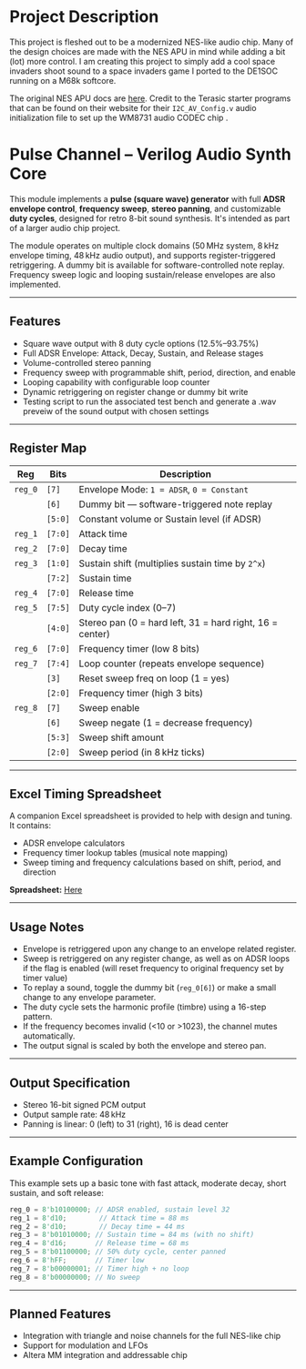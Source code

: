 # Project Description
This project is fleshed out to be a modernized NES-like audio chip. Many of the design choices are made with the NES APU in mind while adding a bit (lot) more control. I am creating this project to simply add a cool space invaders shoot sound to a space invaders game I ported to the DE1SOC running on a M68k softcore. 

The original NES APU docs are [here](https://www.nesdev.org/wiki/APU). Credit to the Terasic starter programs that can be found on their website for their `I2C_AV_Config.v` audio initialization file to set up the WM8731 audio CODEC chip .
# Pulse Channel – Verilog Audio Synth Core

This module implements a **pulse (square wave) generator** with full **ADSR envelope control**, **frequency sweep**, **stereo panning**, and customizable **duty cycles**, designed for retro 8-bit sound synthesis. It's intended as part of a larger audio chip project.

The module operates on multiple clock domains (50 MHz system, 8 kHz envelope timing, 48 kHz audio output), and supports register-triggered retriggering. A dummy bit is available for software-controlled note replay. Frequency sweep logic and looping sustain/release envelopes are also implemented.

---

## Features

- Square wave output with 8 duty cycle options (12.5%–93.75%)
- Full ADSR Envelope: Attack, Decay, Sustain, and Release stages
- Volume-controlled stereo panning
- Frequency sweep with programmable shift, period, direction, and enable
- Looping capability with configurable loop counter
- Dynamic retriggering on register change or dummy bit write
- Testing script to run the associated test bench and generate a .wav preveiw of the sound output with chosen settings

---

## Register Map

| Reg | Bits     | Description |
|------|----------|-------------|
| `reg_0` | `[7]`     | Envelope Mode: `1 = ADSR`, `0 = Constant` |
|        | `[6]`     | Dummy bit — software-triggered note replay |
|        | `[5:0]`   | Constant volume or Sustain level (if ADSR) |
| `reg_1` | `[7:0]`   | Attack time |
| `reg_2` | `[7:0]`   | Decay time |
| `reg_3` | `[1:0]`   | Sustain shift (multiplies sustain time by `2^x`) |
|        | `[7:2]`   | Sustain time |
| `reg_4` | `[7:0]`   | Release time |
| `reg_5` | `[7:5]`   | Duty cycle index (0–7) |
|        | `[4:0]`   | Stereo pan (0 = hard left, 31 = hard right, 16 = center) |
| `reg_6` | `[7:0]`   | Frequency timer (low 8 bits) |
| `reg_7` | `[7:4]`   | Loop counter (repeats envelope sequence) |
|        | `[3]`     | Reset sweep freq on loop (1 = yes) |
|        | `[2:0]`   | Frequency timer (high 3 bits) |
| `reg_8` | `[7]`     | Sweep enable |
|        | `[6]`     | Sweep negate (1 = decrease frequency) |
|        | `[5:3]`   | Sweep shift amount |
|        | `[2:0]`   | Sweep period (in 8 kHz ticks) |

---

## Excel Timing Spreadsheet

A companion Excel spreadsheet is provided to help with design and tuning. It contains:

- ADSR envelope calculators
- Frequency timer lookup tables (musical note mapping)
- Sweep timing and frequency calculations based on shift, period, and direction

**Spreadsheet:** [Here](https://docs.google.com/spreadsheets/d/1Eh8U3UQXN52IiYh81gvbQNVTpkSmRxA_tjlzTd-N62A/edit?usp=sharing)

---

## Usage Notes

- Envelope is retriggered upon any change to an envelope related register.
- Sweep is retriggered on any register change, as well as on ADSR loops if the flag is enabled (will reset frequency to original frequency set by timer value)
- To replay a sound, toggle the dummy bit (`reg_0[6]`) or make a small change to any envelope parameter.
- The duty cycle sets the harmonic profile (timbre) using a 16-step pattern.
- If the frequency becomes invalid (<10 or >1023), the channel mutes automatically.
- The output signal is scaled by both the envelope and stereo pan.

---

## Output Specification

- Stereo 16-bit signed PCM output
- Output sample rate: 48 kHz
- Panning is linear: 0 (left) to 31 (right), 16 is dead center

---

## Example Configuration

This example sets up a basic tone with fast attack, moderate decay, short sustain, and soft release:

```verilog
reg_0 = 8'b10100000; // ADSR enabled, sustain level 32
reg_1 = 8'd10;        // Attack time = 88 ms
reg_2 = 8'd10;        // Decay time = 44 ms
reg_3 = 8'b01010000; // Sustain time = 84 ms (with no shift)
reg_4 = 8'd16;       // Release time = 68 ms
reg_5 = 8'b01100000; // 50% duty cycle, center panned
reg_6 = 8'hFF;       // Timer low
reg_7 = 8'b00000001; // Timer high + no loop
reg_8 = 8'b00000000; // No sweep
```

---

## Planned Features

- Integration with triangle and noise channels for the full NES-like chip
- Support for modulation and LFOs
- Altera MM integration and addressable chip
